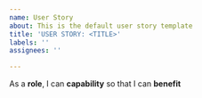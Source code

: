 ```yaml
---
name: User Story
about: This is the default user story template
title: 'USER STORY: <TITLE>'
labels: ''
assignees: ''

---
```


As a **role**, I can **capability** so that I can **benefit**
